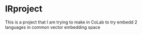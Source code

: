 # IRproject
This is a project that I am trying to make in CoLab to try embedd 2 languages in common vector embedding space
